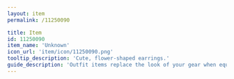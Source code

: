 ```yaml
---
layout: item
permalink: /11250090

title: Item
id: 11250090
item_name: 'Unknown'
icon_url: 'item/icon/11250090.png'
tooltip_description: 'Cute, flower-shaped earrings.'
guide_description: 'Outfit items replace the look of your gear when equipped.'
---
```

